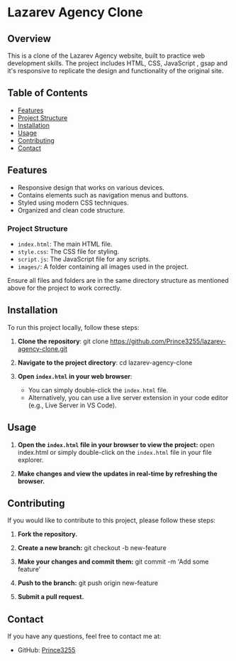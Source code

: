 # Lazarev Agency Clone

## Overview

This is a clone of the Lazarev Agency website, built to practice web development skills. The project includes HTML, CSS, JavaScript , gsap and it's responsive to replicate the design and functionality of the original site.

## Table of Contents

- [Features](#features)
- [Project Structure](#structure)
- [Installation](#installation)
- [Usage](#usage)
- [Contributing](#contributing)
- [Contact](#contact)

## Features

- Responsive design that works on various devices.
- Contains elements such as navigation menus and buttons.
- Styled using modern CSS techniques.
- Organized and clean code structure.

### Project Structure

- `index.html`: The main HTML file.
- `style.css`: The CSS file for styling.
- `script.js`: The JavaScript file for any scripts.
- `images/`: A folder containing all images used in the project.

Ensure all files and folders are in the same directory structure as mentioned above for the project to work correctly.

## Installation

To run this project locally, follow these steps:

1. **Clone the repository**:
    git clone https://github.com/Prince3255/lazarev-agency-clone.git

2. **Navigate to the project directory**:
    cd lazarev-agency-clone

3. **Open `index.html` in your web browser**:
    - You can simply double-click the `index.html` file.
    - Alternatively, you can use a live server extension in your code editor (e.g., Live Server in VS Code).

## Usage

1. **Open the `index.html` file in your browser to view the project:**
    open index.html
    or simply double-click on the `index.html` file in your file explorer.

2. **Make changes and view the updates in real-time by refreshing the browser.**

## Contributing

If you would like to contribute to this project, please follow these steps:

1. **Fork the repository.**
   
2. **Create a new branch:**
    git checkout -b new-feature
   
3. **Make your changes and commit them:**
    git commit -m 'Add some feature'
   
4. **Push to the branch:**
    git push origin new-feature
   
6. **Submit a pull request.**

## Contact

If you have any questions, feel free to contact me at:

- GitHub: [Prince3255](https://github.com/Prince3255)


